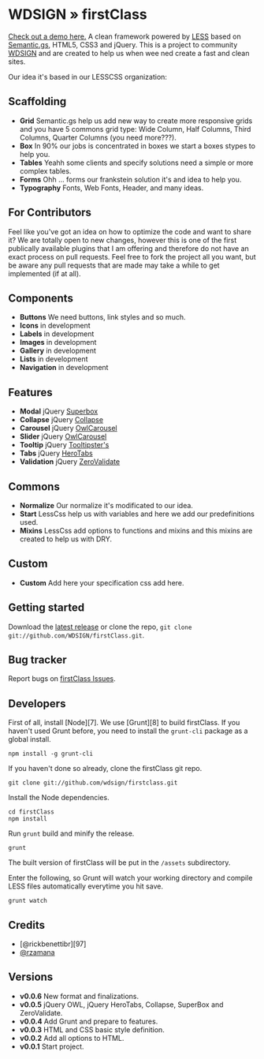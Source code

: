 WDSIGN » firstClass
=====================================
[Check out a demo here.](http://firstClass.wdsign.com.br)
A clean framework powered by [LESS][1] based on [Semantic.gs][2], HTML5, CSS3 and jQuery.
This is a project to community [WDSIGN][99] and are created to help us when wee ned create a fast and clean sites.

Our idea it's based in our LESSCSS organization:

## Scaffolding

* **Grid**
    Semantic.gs help us add new way to create more responsive grids and you have 5 commons grid type: Wide Column, Half Columns, Third Columns, Quarter Columns  (you need more???).
* **Box**
    In 90% our jobs is concentrated in boxes we start a boxes stypes to help you.
* **Tables**
    Yeahh some clients and specify solutions need a simple or more complex tables.
* **Forms**
    Ohh ... forms our frankstein solution it's and idea to help you.
* **Typography**
    Fonts, Web Fonts, Header, and many ideas.

For Contributors
----------------

Feel like you've got an idea on how to optimize the code and want to share it? We are totally open to new changes, however this is one of the first publically available plugins that I am offering and therefore do not have an exact process on pull requests. Feel free to fork the project all you want, but be aware any pull requests that are made may take a while to get implemented (if at all).


## Components

* **Buttons**
    We need buttons, link styles and so much.
* **Icons**
    in development
* **Labels**
    in development
* **Images**
    in development
* **Gallery**
    in development
* **Lists**
    in development
* **Navigation**
    in development

## Features

* **Modal**
    jQuery [Superbox][20]
* **Collapse**
    jQuery [Collapse][21]
* **Carousel**
    jQuery [OwlCarousel][22]
* **Slider**
    jQuery [OwlCarousel][22]
* **Tooltip**
    jQuery [Tooltipster's][23]
* **Tabs**
    jQuery [HeroTabs][24]
* **Validation**
    jQuery [ZeroValidate][25]
    
## Commons

* **Normalize**
    Our normalize it's modificated to our idea.
* **Start**
    LessCss help us with variables and here we add our predefinitions used.
* **Mixins**
    LessCss add options to functions and mixins and this mixins are created to help us with DRY.
    
## Custom
* **Custom**
    Add here your specification css add here.
    
## Getting started

Download the [latest release][5] or clone the repo, `git clone git://github.com/WDSIGN/firstClass.git`.

## Bug tracker

Report bugs on [firstClass Issues][6].

## Developers

First of all, install [Node][7]. We use [Grunt][8] to build firstClass. If you haven't used Grunt before, you need to install the `grunt-cli` package as a global install.

```
npm install -g grunt-cli
```

If you haven't done so already, clone the firstClass git repo.

```
git clone git://github.com/wdsign/firstclass.git
```
Install the Node dependencies.

```
cd firstClass
npm install
```

Run `grunt` build and minify the release.

```
grunt
```

The built version of firstClass will be put in the `/assets` subdirectory.

Enter the following, so Grunt will watch your working directory and compile LESS files automatically everytime you hit save.

```
grunt watch
```


## Credits

- [@rickbenettibr][97]
- [@rzamana][98]


## Versions

- **v0.0.6** New format and finalizations.
- **v0.0.5** jQuery OWL, jQuery HeroTabs, Collapse, SuperBox and ZeroValidate.
- **v0.0.4** Add Grunt and prepare to features.
- **v0.0.3** HTML and CSS basic style definition.
- **v0.0.2** Add all options to HTML.
- **v0.0.1** Start project.


[1]: http://lesscss.org/
[2]: https://github.com/twigkit/semantic.gs/
[3]: http://twitter.com/rickbenettibr
[4]: http://twitter.com/rzamana
[5]: https://github.com/WDSIGN/firstClass/zipball/master
[6]: https://github.com/wdsign/firstclass/issues?state=open


[20]:https://github.com/WDSIGN/jquery-superbox
[21]: https://github.com/WDSIGN/jQuery-Collapse
[22]: https://github.com/WDSIGN/OwlCarousel
[23]: https://github.com/WDSIGN/tooltipster
[24]: https://github.com/WDSIGN/jquery.herotabs
[25]: https://github.com/WDSIGN/zerovalidate

[98]: http://nodejs.org/
[98]: http://gruntjs.com
[99]: https://plus.google.com/u/0/communities/104431911254900556469
